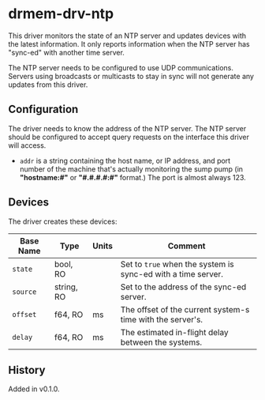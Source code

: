 # drmem-drv-ntp

This driver monitors the state of an NTP server and updates devices
with the latest information. It only reports information when the NTP
server has "sync-ed" with another time server.

The NTP server needs to be configured to use UDP communications.
Servers using broadcasts or multicasts to stay in sync will not
generate any updates from this driver.

## Configuration

The driver needs to know the address of the NTP server. The NTP server
should be configured to accept query requests on the interface this
driver will access.

- `addr` is a string containing the host name, or IP address, and port
  number of the machine that's actually monitoring the sump pump (in
  **"hostname:#"** or **"\#.#.#.#:#"** format.) The port is almost
  always 123.

## Devices

The driver creates these devices:

| Base Name | Type       | Units | Comment                                                   |
|-----------|------------|-------|--------------------------------------------------------------|
| `state`   | bool, RO   |       | Set to `true` when the system is sync-ed with a time server. |
| `source`  | string, RO |       | Set to the address of the sync-ed server.                    |
| `offset`  | f64, RO    | ms    | The offset of the current system-s time with the server's.   |
| `delay`   | f64, RO    | ms    | The estimated in-flight delay between the systems.           |

## History

Added in v0.1.0.
